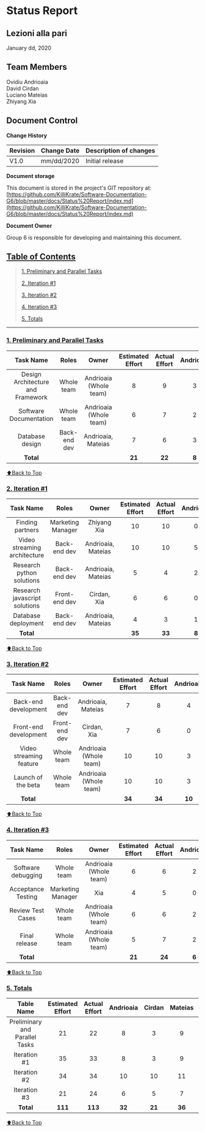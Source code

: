 # Status Report

## Lezioni alla pari
January dd, 2020

## Team Members
Ovidiu Andrioaia  
David Cirdan  
Luciano Mateias  
Zhiyang Xia


## Document Control
**Change History**

| Revision | Change Date | Description of changes |
| -------- | ----------- | ---------------------- |
| V1.0     | mm/dd/2020  | Initial release        |

**Document storage**

This document is stored in the project's GIT repository at:
[https://github.com/KilliKrate/Software-Documentation-G6/blob/master/docs/Status%20Report/index.md](https://github.com/KilliKrate/Software-Documentation-G6/blob/master/docs/Status%20Report/index.md)
 
**Document Owner**

Group 6 is responsible for developing and maintaining this document.

## [Table of Contents](#table-of-contents)

> [1. Preliminary and Parallel Tasks](#1-preliminary-and-parallel-tasks)
>
> [2. Iteration #1](#2-iteration-#1)
>
> [3. Iteration #2](#3-iteration-#2)
>
> [4. Iteration #3](#4-iteration-#3)
>
> [5. Totals](#5-totals)

---------------------------------------------

### [1. Preliminary and Parallel Tasks](#1-preliminary-and-parallel-tasks)

| Task Name | Roles | Owner | Estimated Effort  | Actual Effort | Andrioaia | Cirdan | Mateias | Xia |
| :----: | :----: | :----: | :----: | :----: | :----: | :----: | :----: | :----: | 
| Design Architecture and Framework | Whole team | Andrioaia (Whole team) | 8 | 9 | 3 | 1 | 4 | 1 |
| Software Documentation | Whole team | Andrioaia (Whole team) | 6 | 7 | 2 | 2 | 2 | 1 |
| Database design | Back-end dev | Andrioaia, Mateias | 7 | 6 | 3 | 0 | 3 | 0 |
| **Total** | | | **21** | **22** | **8** | **3** | **9** | **2** |

[⬆Back to Top](#table-of-contents)

### [2. Iteration #1](#2-iteration-#1)

| Task Name | Roles | Owner | Estimated Effort  | Actual Effort | Andrioaia | Cirdan | Mateias | Xia |
| :----: | :----: | :----: | :----: | :----: | :----: | :----: | :----: | :----: |
| Finding partners | Marketing Manager | Zhiyang Xia | 10 | 10 | 0 | 0 | 0 | 10 |
| Video streaming architecture | Back-end dev | Andrioaia, Mateias | 10 | 10 | 5 | 0 | 5 | 0 |
| Research python solutions | Back-end dev | Andrioaia, Mateias | 5 | 4 | 2 | 0 | 2 | 0 |
| Research javascript solutions | Front-end dev | Cirdan, Xia | 6 | 6 | 0 | 3 | 0 | 3 |
| Database deployment | Back-end dev | Andrioaia, Mateias | 4 | 3 | 1 | 0 | 2 | 0 |
| **Total** | | | **35** | **33** |  **8** | **3** | **9** | **13** |

[⬆Back to Top](#table-of-contents)

### [3. Iteration #2](#3-iteration-#2)


| Task Name | Roles | Owner | Estimated Effort  | Actual Effort | Andrioaia | Cirdan | Mateias | Xia |
| :----: | :----: | :----: | :----: | :----: | :----: | :----: | :----: | :----: | 
| Back-end development | Back-end dev | Andrioaia, Mateias | 7 | 8 | 4 | 0 | 4 | 0 |
| Front-end development | Front-end dev | Cirdan, Xia | 7 | 6 | 0 | 5 | 0 | 1 |
| Video streaming feature | Whole team | Andrioaia (Whole team) | 10 | 10 | 3 | 3 | 3 | 1 |
| Launch of the beta | Whole team | Andrioaia (Whole team) | 10 | 10 | 3 | 2 | 4 | 1 |
| **Total** | | | **34** | **34** | **10** | **10** | **11** | **3** |

[⬆Back to Top](#table-of-contents)

### [4. Iteration #3](#4-iteration-#3)

| Task Name | Roles | Owner | Estimated Effort  | Actual Effort | Andrioaia | Cirdan | Mateias | Xia |
| :----: | :----: | :----: | :----: | :----: | :----: | :----: | :----: | :----: | 
| Software debugging | Whole team | Andrioaia (Whole team) | 6 | 6 | 2 | 1 | 2 | 1 |
| Acceptance Testing | Marketing Manager | Xia | 4 | 5 | 0 | 0 | 0 | 5 |
| Review Test Cases | Whole team | Andrioaia (Whole team) | 6 | 6 | 2 | 2 | 2 | 0 |
| Final release | Whole team | Andrioaia (Whole team) | 5 | 7 | 2 | 2 | 3 | 0 |
| **Total** | | | **21** | **24** | **6** | **5** | **7** | **6** |

[⬆Back to Top](#table-of-contents)

### [5. Totals](#5-totals)

| Table Name | Estimated Effort | Actual Effort | Andrioaia | Cirdan | Mateias | Xia |
| :----: | :----: | :----: | :----: | :----: | :----: | :----: |
| Preliminary and Parallel Tasks | 21 | 22 | 8 | 3 | 9 | 2 |
| Iteration #1 | 35 | 33 | 8 | 3 | 9 | 13 |
| Iteration #2 | 34 | 34 | 10 | 10 | 11 | 3 |
| Iteration #3 | 21 | 24 | 6 | 5 | 7 | 6 |
| **Total** | **111** | **113** | **32** | **21** | **36** | **24** |


[⬆Back to Top](#table-of-contents)




